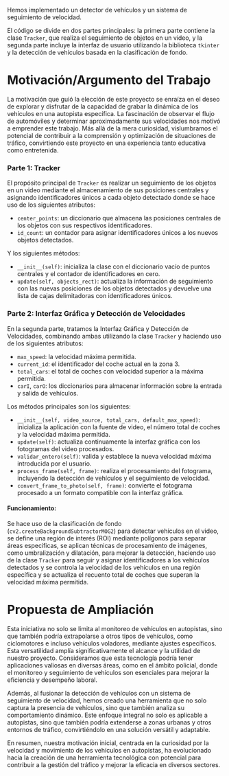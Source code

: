 Hemos implementado un detector de vehículos y un sistema de seguimiento de velocidad.

El código se divide en dos partes principales: la primera parte contiene la clase `Tracker`, que realiza el seguimiento de objetos en un video, y la segunda parte incluye la interfaz de usuario utilizando la biblioteca `tkinter` y la detección de vehículos basada en la clasificación de fondo.

# Motivación/Argumento del Trabajo

La motivación que guió la elección de este proyecto se enraíza en el deseo de explorar y disfrutar de la capacidad de grabar la dinámica de los vehículos en una autopista específica. La fascinación de observar el flujo de automóviles y determinar aproximadamente sus velocidades nos motivó a emprender este trabajo. Más allá de la mera curiosidad, vislumbramos el potencial de contribuir a la comprensión y optimización de situaciones de tráfico, convirtiendo este proyecto en una experiencia tanto educativa como entretenida.

### Parte 1: Tracker

El propósito principal de `Tracker` es realizar un seguimiento de los objetos en un video mediante el almacenamiento de sus posiciones centrales y asignando identificadores únicos a cada objeto detectado donde se hace uso de los siguientes atributos:

- `center_points`: un diccionario que almacena las posiciones centrales de los objetos con sus respectivos identificadores.
- `id_count`: un contador para asignar identificadores únicos a los nuevos objetos detectados.

Y los siguientes métodos:

- `__init__(self)`: inicializa la clase con el diccionario vacío de puntos centrales y el contador de identificadores en cero.
- `update(self, objects_rect)`: actualiza la información de seguimiento con las nuevas posiciones de los objetos detectados y devuelve una lista de cajas delimitadoras con identificadores únicos.

### Parte 2: Interfaz Gráfica y Detección de Velocidades

En la segunda parte, tratamos la Interfaz Gráfica y Detección de Velocidades, combinando ambas utilizando la clase `Tracker` y haciendo uso de los siguientes atributos:

- `max_speed`: la velocidad máxima permitida.
- `current_id`: el identificador del coche actual en la zona 3.
- `total_cars`: el total de coches con velocidad superior a la máxima permitida.
- `carI`, `carO`: los diccionarios para almacenar información sobre la entrada y salida de vehículos.

Los métodos principales son los siguientes:

- `__init__(self, video_source, total_cars, default_max_speed)`: inicializa la aplicación con la fuente de video, el número total de coches y la velocidad máxima permitida.
- `update(self)`: actualiza continuamente la interfaz gráfica con los fotogramas del video procesados.
- `validar_entero(self)`: valida y establece la nueva velocidad máxima introducida por el usuario.
- `process_frame(self, frame)`: realiza el procesamiento del fotograma, incluyendo la detección de vehículos y el seguimiento de velocidad.
- `convert_frame_to_photo(self, frame)`: convierte el fotograma procesado a un formato compatible con la interfaz gráfica.

#### Funcionamiento:

Se hace uso de la clasificación de fondo (`cv2.createBackgroundSubtractorMOG2`) para detectar vehículos en el video, se define una región de interés (ROI) mediante polígonos para separar áreas específicas, se aplican técnicas de procesamiento de imágenes, como umbralización y dilatación, para mejorar la detección, haciendo uso de la clase `Tracker` para seguir y asignar identificadores a los vehículos detectados y se controla la velocidad de los vehículos en una región específica y se actualiza el recuento total de coches que superan la velocidad máxima permitida.

# Propuesta de Ampliación

Esta iniciativa no solo se limita al monitoreo de vehículos en autopistas, sino que también podría extrapolarse a otros tipos de vehículos, como ciclomotores e incluso vehículos voladores, mediante ajustes específicos. Esta versatilidad amplía significativamente el alcance y la utilidad de nuestro proyecto. Consideramos que esta tecnología podría tener aplicaciones valiosas en diversas áreas, como en el ámbito policial, donde el monitoreo y seguimiento de vehículos son esenciales para mejorar la eficiencia y desempeño laboral.

Además, al fusionar la detección de vehículos con un sistema de seguimiento de velocidad, hemos creado una herramienta que no solo captura la presencia de vehículos, sino que también analiza su comportamiento dinámico. Este enfoque integral no solo es aplicable a autopistas, sino que también podría extenderse a zonas urbanas y otros entornos de tráfico, convirtiéndolo en una solución versátil y adaptable.

En resumen, nuestra motivación inicial, centrada en la curiosidad por la velocidad y movimiento de los vehículos en autopistas, ha evolucionado hacia la creación de una herramienta tecnológica con potencial para contribuir a la gestión del tráfico y mejorar la eficacia en diversos sectores.
